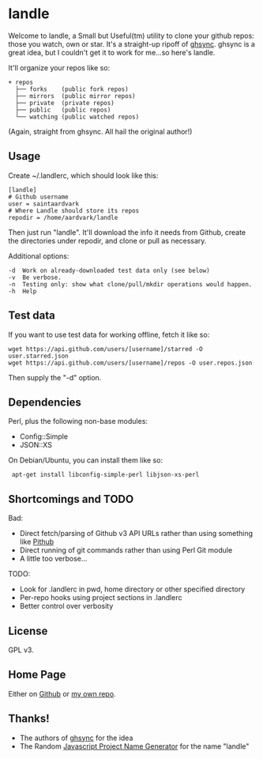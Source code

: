 # landle

Welcome to landle, a Small but Useful(tm) utility to clone your github
repos: those you watch, own or star.  It's a straight-up ripoff of
[ghsync][0]. ghsync is a great idea, but I couldn't get it to work for
me...so here's landle.

It'll organize your repos like so:

    + repos
      ├── forks    (public fork repos)
      ├── mirrors  (public mirror repos)
      ├── private  (private repos)
      ├── public   (public repos)
      └── watching (public watched repos)

(Again, straight from ghsync.  All hail the original author!)

## Usage

Create ~/.landlerc, which should look like this:

    [landle]
    # Github username
    user = saintaardvark
    # Where Landle should store its repos
    repodir = /home/aardvark/landle

Then just run "landle".  It'll download the info it needs from Github,
create the directories under repodir, and clone or pull as necessary.

Additional options:

    -d	Work on already-downloaded test data only (see below)
    -v	Be verbose.
    -n	Testing only: show what clone/pull/mkdir operations would happen.
    -h	Help

## Test data

If you want to use test data for working offline, fetch it like so:

    wget https://api.github.com/users/[username]/starred -O user.starred.json
    wget https://api.github.com/users/[username]/repos -O user.repos.json

Then supply the "-d" option.

## Dependencies

Perl, plus the following non-base modules:

* Config::Simple
* JSON::XS

On Debian/Ubuntu, you can install them like so:

     apt-get install libconfig-simple-perl libjson-xs-perl

## Shortcomings and TODO

Bad:

* Direct fetch/parsing of Github v3 API URLs rather than using something like
  [Pithub][1]
* Direct running of git commands rather than using Perl Git module
* A little too verbose...

TODO:

* Look for .landlerc in pwd, home directory or other specified directory
* Per-repo hooks using project sections in .landlerc
* Better control over verbosity

## License

GPL v3.

## Home Page

Either on [Github][2] or [my own repo][3].

## Thanks!

* The authors of [ghsync][0] for the idea
* The Random [Javascript Project Name Generator][4] for the name "landle"

[0]: https://github.com/kennethreitz/ghsync
[1]: https://metacpan.org/pod/Pithub
[2]: https://github.com/saintaardvark/landle
[3]: http://git.saintaardvarkthecarpeted.com/?p=landle.git;a=summary
[4]: http://mrsharpoblunto.github.io/foswig.js/
